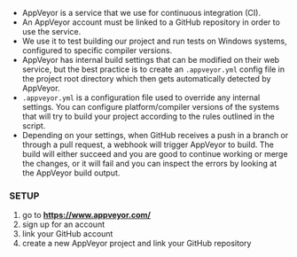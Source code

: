 - AppVeyor is a service that we use for continuous integration (CI).
- An AppVeyor account must be linked to a GitHub repository in order to use the service.
- We use it to test building our project and run tests on Windows systems, configured to specific compiler versions.
- AppVeyor has internal build settings that can be modified on their web service, but the best practice is to create an `.appveyor.yml` config file in the project root directory which then gets automatically detected by AppVeyor.
- `.appveyor.yml` is a configuration file used to override any internal settings. You can configure platform/compiler versions of the systems that will try to build your project according to the rules outlined in the script.
- Depending on your settings, when GitHub receives a push in a branch or through a pull request, a webhook will trigger AppVeyor to build. The build will either succeed and you are good to continue working or merge the changes, or it will fail and you can inspect the errors by looking at the AppVeyor build output.

### SETUP
1. go to **https://www.appveyor.com/**
2. sign up for an account
3. link your GitHub account
4. create a new AppVeyor project and link your GitHub repository
